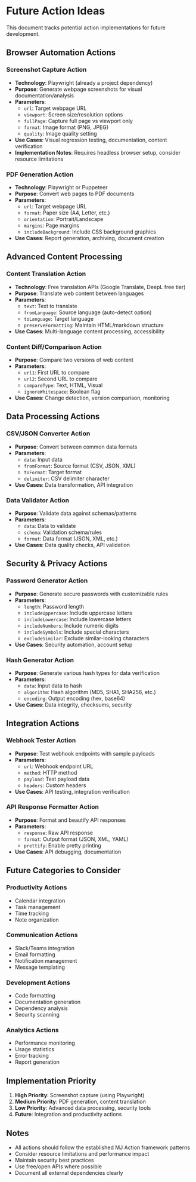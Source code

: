 # Future Action Ideas

This document tracks potential action implementations for future development.

## Browser Automation Actions

### Screenshot Capture Action
- **Technology**: Playwright (already a project dependency)
- **Purpose**: Generate webpage screenshots for visual documentation/analysis
- **Parameters**: 
  - `url`: Target webpage URL
  - `viewport`: Screen size/resolution options
  - `fullPage`: Capture full page vs viewport only
  - `format`: Image format (PNG, JPEG)
  - `quality`: Image quality setting
- **Use Cases**: Visual regression testing, documentation, content verification
- **Implementation Notes**: Requires headless browser setup, consider resource limitations

### PDF Generation Action
- **Technology**: Playwright or Puppeteer
- **Purpose**: Convert web pages to PDF documents
- **Parameters**:
  - `url`: Target webpage URL
  - `format`: Paper size (A4, Letter, etc.)
  - `orientation`: Portrait/Landscape
  - `margins`: Page margins
  - `includeBackground`: Include CSS background graphics
- **Use Cases**: Report generation, archiving, document creation

## Advanced Content Processing

### Content Translation Action
- **Technology**: Free translation APIs (Google Translate, DeepL free tier)
- **Purpose**: Translate web content between languages
- **Parameters**:
  - `text`: Text to translate
  - `fromLanguage`: Source language (auto-detect option)
  - `toLanguage`: Target language
  - `preserveFormatting`: Maintain HTML/markdown structure
- **Use Cases**: Multi-language content processing, accessibility

### Content Diff/Comparison Action
- **Purpose**: Compare two versions of web content
- **Parameters**:
  - `url1`: First URL to compare
  - `url2`: Second URL to compare  
  - `compareType`: Text, HTML, Visual
  - `ignoreWhitespace`: Boolean flag
- **Use Cases**: Change detection, version comparison, monitoring

## Data Processing Actions

### CSV/JSON Converter Action
- **Purpose**: Convert between common data formats
- **Parameters**:
  - `data`: Input data
  - `fromFormat`: Source format (CSV, JSON, XML)
  - `toFormat`: Target format
  - `delimiter`: CSV delimiter character
- **Use Cases**: Data transformation, API integration

### Data Validator Action
- **Purpose**: Validate data against schemas/patterns
- **Parameters**:
  - `data`: Data to validate
  - `schema`: Validation schema/rules
  - `format`: Data format (JSON, XML, etc.)
- **Use Cases**: Data quality checks, API validation

## Security & Privacy Actions

### Password Generator Action
- **Purpose**: Generate secure passwords with customizable rules
- **Parameters**:
  - `length`: Password length
  - `includeUppercase`: Include uppercase letters
  - `includeLowercase`: Include lowercase letters  
  - `includeNumbers`: Include numeric digits
  - `includeSymbols`: Include special characters
  - `excludeSimilar`: Exclude similar-looking characters
- **Use Cases**: Security automation, account setup

### Hash Generator Action
- **Purpose**: Generate various hash types for data verification
- **Parameters**:
  - `data`: Input data to hash
  - `algorithm`: Hash algorithm (MD5, SHA1, SHA256, etc.)
  - `encoding`: Output encoding (hex, base64)
- **Use Cases**: Data integrity, checksums, security

## Integration Actions

### Webhook Tester Action
- **Purpose**: Test webhook endpoints with sample payloads
- **Parameters**:
  - `url`: Webhook endpoint URL
  - `method`: HTTP method
  - `payload`: Test payload data
  - `headers`: Custom headers
- **Use Cases**: API testing, integration verification

### API Response Formatter Action
- **Purpose**: Format and beautify API responses
- **Parameters**:
  - `response`: Raw API response
  - `format`: Output format (JSON, XML, YAML)
  - `prettify`: Enable pretty printing
- **Use Cases**: API debugging, documentation

## Future Categories to Consider

### Productivity Actions
- Calendar integration
- Task management
- Time tracking
- Note organization

### Communication Actions  
- Slack/Teams integration
- Email formatting
- Notification management
- Message templating

### Development Actions
- Code formatting
- Documentation generation
- Dependency analysis
- Security scanning

### Analytics Actions
- Performance monitoring
- Usage statistics
- Error tracking
- Report generation

## Implementation Priority

1. **High Priority**: Screenshot capture (using Playwright)
2. **Medium Priority**: PDF generation, content translation
3. **Low Priority**: Advanced data processing, security tools
4. **Future**: Integration and productivity actions

## Notes

- All actions should follow the established MJ Action framework patterns
- Consider resource limitations and performance impact
- Maintain security best practices
- Use free/open APIs where possible
- Document all external dependencies clearly